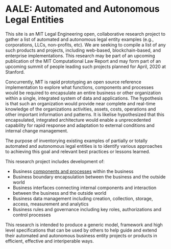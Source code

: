 # AALE: Automated and Autonomous Legal Entities

This site is an MIT Legal Engineering open, collaborative research project to gather a list of automated and autonomous legal entity examples (e.g., corporations, LLCs, non-profits, etc).  We are seeking to compile a list of any such products and projects, including web-based, blockchain-based, and enterprise implementations. This research may be part of an upcoming publication of the MIT Computational Law Report and may form part of an upcoming summit of people leading such projects planned for April, 2020 at Stanford.  

Concurrently, MIT is rapid prototyping an open source reference implementation to explore what functions, components and processes would be required to encapsulate an entire business or other organization within a single, integrated system of data and applications. The hypothesis is that such an organization would provide near complete and real-time knowledge of the organizations activities, assets, costs, operations and other important information and patterns.  It is likelise hypothesized that this encapsulated, integrated architecture would enable a unprecedented capability for rapid response and adaptation to external conditions and internal change management. 

The purpose of inventorying existing examples of partially or totally automated and autonomous legal entities is to identify various approaches to achieving this goal and relevant best practices or lessons learned.

This research project includes development of:
* Business [components and processes](https://github.com/ComputationalLaw/AALE/tree/master/Components) within the business
* Business boundary encapsulation between the business and the outside world
* Business interfaces connecting internal components and interaction between the business and the outside world
* Business data management including creation, collection, storage, access, measurement and analytics
* Business rules and governance including key roles, authorizations and control processes

This research is intended to produce a generic model, framework and high level specifications that can be used by others to help guide and extend their automated and autonomous business entity projects or products in efficient, effective and interiperable ways. 
